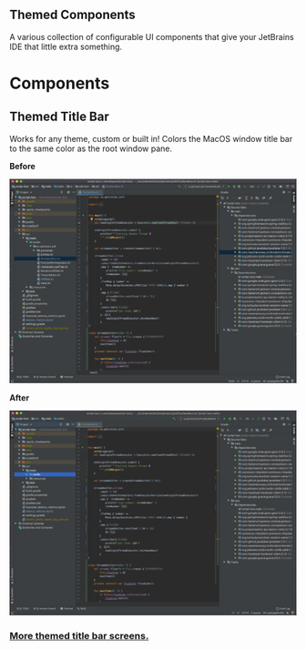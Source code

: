 Themed Components
---

A various collection of configurable UI components that give your JetBrains IDE that little extra something.

# Components

## Themed Title Bar
Works for any theme, custom or built in!
Colors the MacOS window title bar to the same color as the root window pane.

**Before**

![Before Title Bar](assets/screens/titleDark.png)

**After**

![Themed Title Bar](assets/screens/themedTitleDark.png)

### [More themed title bar screens.](assets/screens/ThemedTitleScreens.md)